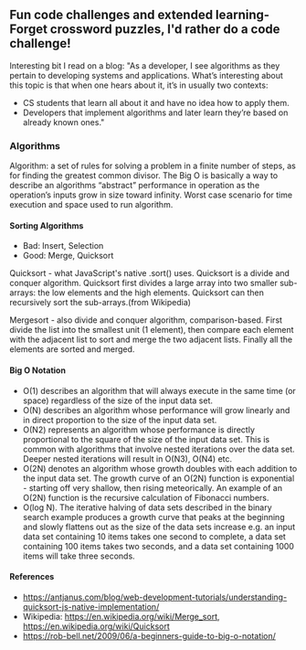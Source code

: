 ## Fun code challenges and extended learning- Forget crossword puzzles, I'd rather do a code challenge!
Interesting bit I read on a blog:
"As a developer, I see algorithms as they pertain to developing systems and applications. What’s interesting about this topic is that when one hears about it, it’s in usually two contexts:
- CS students that learn all about it and have no idea how to apply them.
- Developers that implement algorithms and later learn they’re based on already known ones."

### Algorithms
Algorithm: a set of rules for solving a problem in a finite number of steps, as for finding the greatest common divisor.  The Big O is basically a way to describe an algorithms “abstract” performance in operation as the operation’s inputs grow in size toward infinity.  Worst case scenario for time execution and space used to run algorithm.

#### Sorting Algorithms
- Bad: Insert, Selection
- Good: Merge, Quicksort

Quicksort - what JavaScript's native .sort() uses.  Quicksort is a divide and conquer algorithm. Quicksort first divides a large array into two smaller sub-arrays: the low elements and the high elements. Quicksort can then recursively sort the sub-arrays.(from Wikipedia)

Mergesort - also divide and conquer algorithm, comparison-based.  First divide the list into the smallest unit (1 element), then compare each element with the adjacent list to sort and merge the two adjacent lists. Finally all the elements are sorted and merged.

#### Big O Notation
- O(1) describes an algorithm that will always execute in the same time (or space) regardless of the size of the input data set.
- O(N) describes an algorithm whose performance will grow linearly and in direct proportion to the size of the input data set.
- O(N2) represents an algorithm whose performance is directly proportional to the square of the size of the input data set. This is common with algorithms that involve nested iterations over the data set. Deeper nested iterations will result in O(N3), O(N4) etc.
- O(2N) denotes an algorithm whose growth doubles with each addition to the input data set. The growth curve of an O(2N) function is exponential - starting off very shallow, then rising meteorically. An example of an O(2N) function is the recursive calculation of Fibonacci numbers.
- O(log N). The iterative halving of data sets described in the binary search example produces a growth curve that peaks at the beginning and slowly flattens out as the size of the data sets increase e.g. an input data set containing 10 items takes one second to complete, a data set containing 100 items takes two seconds, and a data set containing 1000 items will take three seconds.

#### References
- https://antjanus.com/blog/web-development-tutorials/understanding-quicksort-js-native-implementation/
- Wikipedia: https://en.wikipedia.org/wiki/Merge_sort, https://en.wikipedia.org/wiki/Quicksort
- https://rob-bell.net/2009/06/a-beginners-guide-to-big-o-notation/
